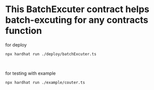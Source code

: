 # This BatchExcuter contract helps batch-excuting for any contracts function

for deploy

```shell
npx hardhat run ./deploy/batchExcuter.ts
```

<br>

for testing with example

```shell
npx hardhat run ./example/couter.ts
```
